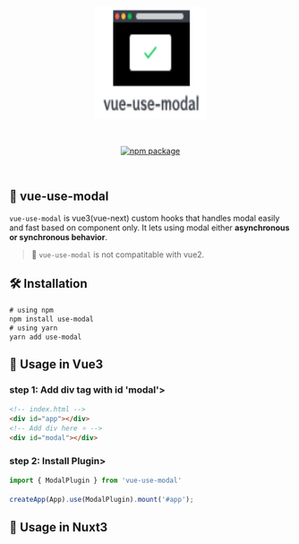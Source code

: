 <p align="center">
  <img src="./images/logo.svg" width="200" height="200">
</p>
<br />
<p align="center">
  <a href="https://npmjs.com/package/vue-use-modal"><img src="https://img.shields.io/npm/v/vue-use-modal.svg" alt="npm package"></a>
</p>
<br />

## 🎨 vue-use-modal 

`vue-use-modal` is vue3(vue-next) custom hooks that handles modal easily and fast based on component only. It lets using modal either **asynchronous or synchronous behavior**.

> 🚨 `vue-use-modal` is not compatitable with vue2.

## 🛠 Installation

```shell
# using npm
npm install use-modal
# using yarn
yarn add use-modal
```

## 📝 Usage in Vue3 

### step 1: Add div tag with id 'modal'>

```html
<!-- index.html -->
<div id="app"></div>
<!-- Add div here ⭐️ -->
<div id="modal"></div> 
```

### step 2: Install Plugin>

```javascript
import { ModalPlugin } from 'vue-use-modal'

createApp(App).use(ModalPlugin).mount('#app');
```

## 📝 Usage in Nuxt3

```javascript

```
